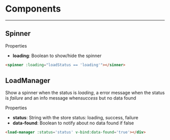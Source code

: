 # Components

---

## Spinner

Properties

- **loading**: Boolean to show/hide the spinner

```html
<spinner :loading="loadStatus == 'loading'"></sinner>
```

## LoadManager

Show a spinner when the status is _loading_, a error message when the status is _failure_ and an info message when*success* but no data found

Properties

- **status**: String with the store status: loading, success, failure
- **data-found**: Boolean to notify about no data found if false

```html
<load-manager :status='status' v-bind:data-found='true'></div>
```
